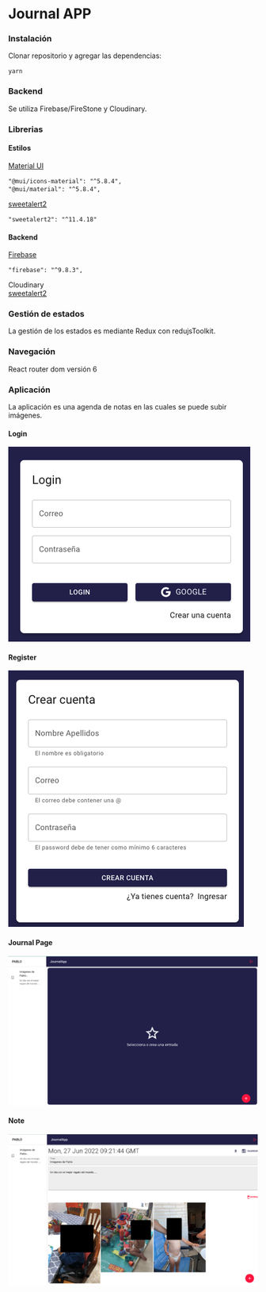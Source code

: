 # Journal APP  
### Instalación
Clonar repositorio y agregar las dependencias:   
~~~
yarn
~~~

### Backend
Se utiliza Firebase/FireStone y Cloudinary.  

### Librerias
#### Estilos   

[Material UI](https://mui.com/)
~~~
"@mui/icons-material": "^5.8.4",
"@mui/material": "^5.8.4",
~~~


[sweetalert2](https://sweetalert2.github.io/)

~~~
"sweetalert2": "^11.4.18"
~~~

#### Backend
[Firebase](https://firebase.google.com/?gclid=CjwKCAjwquWVBhBrEiwAt1KmwkX-lAu65BnUqiy2zAxsZMQQEE18EdZkTSC1fJH7J4yqiw0pJfKvxxoCFZwQAvD_BwE&gclsrc=aw.ds)

~~~
"firebase": "^9.8.3",
~~~

Cloudinary   
[sweetalert2](https://cloudinary.com/)

### Gestión de estados
La gestión de los estados es mediante Redux con redujsToolkit.

### Navegación
React router dom versión 6

### Aplicación
La aplicación es una agenda de notas en las cuales se puede subir imágenes.

#### Login
![login](src/assets/login.png)

#### Register
![register](src/assets/register.png)

#### Journal Page
![journalPage](src/assets/journalPage.png)

#### Note
![note](src/assets/notePage.png)